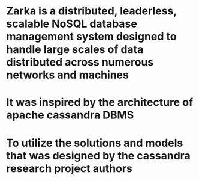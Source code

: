 # Zarka is a distributed, leaderless, scalable NoSQL database management system designed to handle large scales of data distributed across numerous networks and machines
# It was inspired by the architecture of apache cassandra DBMS
# To utilize the solutions and models that was designed by the cassandra research project authors

